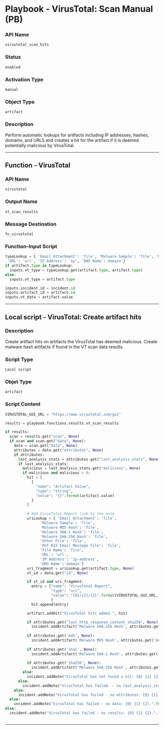 <!--
    DO NOT MANUALLY EDIT THIS FILE
    THIS FILE IS AUTOMATICALLY GENERATED WITH resilient-sdk codegen
    Generated with resilient-sdk v49.0.4368
-->

# Playbook - VirusTotal: Scan Manual (PB)

### API Name
`virustotal_scan_hits`

### Status
`enabled`

### Activation Type
`manual`

### Object Type
`artifact`

### Description
Perform automatic lookups for artifacts including IP addresses, hashes, domains, and URLS and creates a hit for the artifact if it is deemed potentially malicious by VirusTotal.


---
## Function - VirusTotal

### API Name
`virustotal`

### Output Name
`vt_scan_results`

### Message Destination
`fn_virustotal`

### Function-Input Script
```python
typeLookup = { 'Email Attachment': 'file', 'Malware Sample': 'file', 'Malware MD5 Hash': 'hash', 'Malware SHA-1 Hash': 'hash', 'Malware SHA-256 Hash': 'hash', 'Other File': 'file', 'RCF 822 Email Message File': 'file', 'File Name': 'filename',
 'URL': 'url', 'IP Address': 'ip', 'DNS Name':'domain'}
if artifact.type in typeLookup:
  inputs.vt_type = typeLookup.get(artifact.type, artifact.type)
else:
  inputs.vt_type = artifact.type

inputs.incident_id = incident.id
inputs.artifact_id = artifact.id
inputs.vt_data = artifact.value
```

---

## Local script - VirusTotal: Create artifact hits

### Description
Create artifact hits on artifacts the VirusTotal has deemed malicious. Create malware hash artifacts if found in the VT scan data results.

### Script Type
`Local script`

### Objet Type
`artifact`

### Script Content
```python
VIRUSTOTAL_GUI_URL = "https://www.virustotal.com/gui"

results = playbook.functions.results.vt_scan_results

if results:
  scan = results.get("scan", None)
  if scan and scan.get("data", None):
    data = scan.get("data", None)
    attributes = data.get("attributes", None)
    if attributes:
      last_analysis_stats = attributes.get("last_analysis_stats", None)
      if last_analysis_stats:
        malicious = last_analysis_stats.get("malicious", None)
        if malicious and malicious > 0:
          hit = [
            {
              "name": "Artifact Value",
              "type": "string",
              "value": "{}".format(artifact.value)
            }
          ]
          
          # Add VirusTotal Report link to the note
          uriLookup = { 'Email Attachment': 'file', 
                'Malware Sample': 'file', 
                'Malware MD5 Hash': 'file', 
                'Malware SHA-1 Hash': 'file', 
                'Malware SHA-256 Hash': 'file', 
                'Other File': 'file',
                'RCF 822 Email Message File': 'file', 
                'File Name': 'file',
                'URL': 'url', 
                'IP Address': 'ip-address', 
                'DNS Name':'domain'}
          uri_fragment = uriLookup.get(artifact.type, None)
          vt_id = data.get("id", None)

          if vt_id and uri_fragment:
            entry = {"name": "VirusTotal Report", 
                     "type": "uri",
                     "value": "{0}/{1}/{2}".format(VIRUSTOTAL_GUI_URL, uri_fragment, vt_id)
                     }
            hit.append(entry)

          artifact.addHit("VirusTotal hits added.", hit)

          if attributes.get("last_http_response_content_sha256", None):
            incident.addArtifact('Malware SHA-256 Hash', attributes.get("last_http_response_content_sha256", None), "Created by VirusTotal.")
            
          if attributes.get('md5', None):
            incident.addArtifact('Malware MD5 Hash', attributes.get('md5'), "Created by VirusTotal.")
  
          if attributes.get('sha1', None):
            incident.addArtifact('Malware SHA-1 Hash', attributes.get('sha1'), "Created by VirusTotal.")
    
          if attributes.get('sha256', None):
            incident.addArtifact('Malware SHA-256 Hash', attributes.get('sha256'), "Created by VirusTotal.")
        else:
          incident.addNote("VirusTotal has not found a hit: {0} {1} {2}.".format(artifact.type, artifact.value, artifact.id))
      else:
        incident.addNote("VirusTotal has failed. - no last_analysis_stats: {0} {1} {2}.".format(artifact.type, artifact.value, artifact.id))
    else:
      incident.addNote("VirusTotal has failed - no attributes: {0} {1} {2}.".format(artifact.type, artifact.value, artifact.id))
  else:
    incident.addNote("VirusTotal has failed - no data: {0} {1} {2].".format(artifact.type, artifact.value, artifact.id))
else:
  incident.addNote("VirusTotal has failed - no results: {0} {1} {2}.".format(artifact.type, artifact.value, artifact.id))
      
```

---
